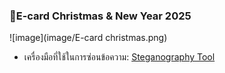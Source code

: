 ### 🎄E-card Christmas & New Year 2025

![image](image/E-card christmas.png)

- เครื่องมือที่ใช้ในการซ่อนข้อความ: [Steganography Tool](https://stylesuxx.github.io/steganography/)

